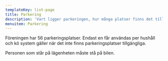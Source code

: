 ```yaml
---
templateKey: list-page
title: Parkering
description: 'Vart ligger parkeringen, hur många platser finns det tillgängliga?'
menuitem: Parkering
---
```

Föreningen har 56 parkeringsplatser. Endast en får användas per hushåll och kö system gäller när det inte finns parkeringsplatser tillgängliga.

Personen som står på lägenheten måste stå på bilen.
